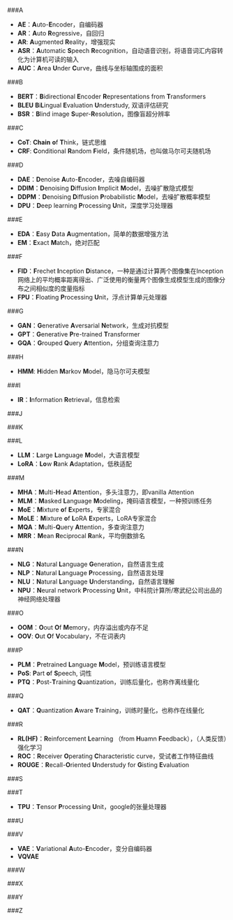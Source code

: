 ###A
- **AE**：**A**uto-**E**ncoder，自编码器
- **AR**：**A**uto **R**egressive，自回归
- **AR**: **A**ugmented **R**eality，增强现实
- **ASR**：**A**utomatic **S**peech **R**ecognition，自动语音识别，将语音词汇内容转化为计算机可读的输入
- **AUC**：**A**rea **U**nder **C**urve，曲线与坐标轴围成的面积

###B
- **BERT**：**B**idirectional **E**ncoder **R**epresentations from **T**ransformers  
- **BLEU** **B**i**L**ingual **E**valuation **U**nderstudy, 双语评估研究
- **BSR**：**B**lind image **S**uper-**R**esolution，图像盲超分辨率

###C
- **CoT**: **Chain** **o**f  **T**hink，链式思维
- **CRF**: **C**onditional **R**andom **F**ield，条件随机场，也叫做马尔可夫随机场

###D
- **DAE**：**D**enoise **A**uto-**E**ncoder，去噪自编码器
- **DDIM**：**D**enoising **D**iffusion **I**mplicit **M**odel，去噪扩散隐式模型
- **DDPM**：**D**enoising **D**iffusion **P**robabilistic **M**odel，去噪扩散概率模型
- **DPU**：**D**eep learning **P**rocessing **U**nit，深度学习处理器

###E
- **EDA**：**E**asy **D**ata **A**ugmentation，简单的数据增强方法
- **EM**：**E**xact **M**atch，绝对匹配

###F
- **FID**：**F**rechet **I**nception **D**istance，一种是通过计算两个图像集在Inception网络上的平均概率距离得出、广泛使用的衡量两个图像生成模型生成的图像分布之间相似度的度量指标
- **FPU**：**F**loating **P**rocessing **U**nit，浮点计算单元处理器

###G
- **GAN**：**G**enerative **A**versarial **N**etwork，生成对抗模型
- **GPT**：**G**enerative **P**re-trained **T**ransformer
- **GQA**：**G**rouped **Q**uery **A**ttention，分组查询注意力

###H
- **HMM**: **H**idden **M**arkov **M**odel，隐马尔可夫模型


###I
- **IR**：**I**nformation **R**etrieval，信息检索

###J

###K

###L
- **LLM**：**L**arge **L**anguage **M**odel，大语言模型
- **LoRA**：**Lo**w **R**ank **A**daptation，低秩适配

###M
- **MHA**：**M**ulti-**H**ead **A**ttention，多头注意力，即vanilla Attention
- **MLM**：**M**asked **L**anguage **M**odeling，掩码语言模型，一种预训练任务
- **MoE**：**M**ixture **o**f **E**xperts，专家混合
- **MoLE**：**M**ixture **o**f **L**oRA **E**xperts，LoRA专家混合
- **MQA**：**M**ulti-**Q**uery **A**ttention，多查询注意力
- **MRR**：**M**ean **R**eciprocal **R**ank，平均倒数排名

###N
- **NLG**：**N**atural **L**anguage **G**eneration，自然语言生成
- **NLP**：**N**atural **L**anguage **P**rocessing，自然语言处理
- **NLU**：**N**atural **L**anguage **U**nderstanding，自然语言理解
- **NPU**：**N**eural network **P**rocessing **U**nit，中科院计算所/寒武纪公司出品的神经网络处理器

###O
- **OOM**：**O**out **O**f **M**emory，内存溢出或内存不足
- **OOV**: **O**ut **O**f **V**ocabulary，不在词表内

###P
- **PLM**：**P**retrained **L**anguage **M**odel，预训练语言模型
- **PoS**: **P**art **o**f **S**peech, 词性
- **PTQ**：**P**ost-**T**raining **Q**uantization，训练后量化，也称作离线量化

###Q
- **QAT**：**Q**uantization **A**ware **T**raining，训练时量化，也称作在线量化

###R
- **RL(HF)**：**R**einforcement **L**earning （from **H**uamn **F**eedback），（人类反馈）强化学习
- **ROC**：**R**eceiver **O**perating **C**haracteristic curve，受试者工作特征曲线
- **ROUGE**：**R**ecall-**O**riented **U**nderstudy for **G**isting **E**valuation

###S

###T
- **TPU**：**T**ensor **P**rocessing **U**nit，google的张量处理器

###U

###V
- **VAE**：**V**ariational **A**uto-**E**ncoder，变分自编码器
- **VQVAE**

###W

###X

###Y

###Z